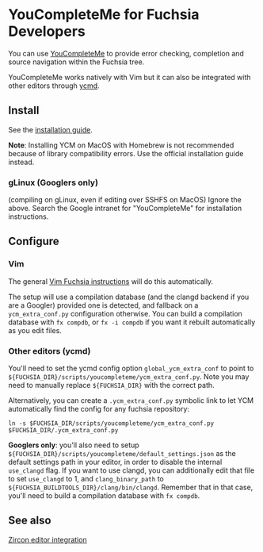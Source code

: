 # YouCompleteMe for Fuchsia Developers

You can use [YouCompleteMe](https://github.com/Valloric/YouCompleteMe) to
provide error checking, completion and source navigation within the Fuchsia
tree.

YouCompleteMe works natively with Vim but it can also be integrated
with other editors through [ycmd](https://github.com/Valloric/ycmd).

## Install

See the [installation guide](
https://github.com/Valloric/YouCompleteMe#installation).

**Note**: Installing YCM on MacOS with Homebrew is not recommended because
of library compatibility errors. Use the official installation guide instead.

### gLinux (Googlers only)

(compiling on gLinux, even if editing over SSHFS on MacOS) Ignore the above.
Search the Google intranet for "YouCompleteMe" for installation instructions.

## Configure

### Vim

The general [Vim Fuchsia instructions](
https://fuchsia.googlesource.com/scripts/+/master/vim/README.md) will do this
automatically.

The setup will use a compilation database (and the clangd backend if you are a
Googler) provided one is detected, and fallback on a `ycm_extra_conf.py`
configuration otherwise. You can build a compilation database with `fx compdb`,
or `fx -i compdb` if you want it rebuilt automatically as you edit files.

### Other editors (ycmd)

You'll need to set the ycmd config option `global_ycm_extra_conf` to point to
`${FUCHSIA_DIR}/scripts/youcompleteme/ycm_extra_conf.py`.
Note you may need to manually replace `${FUCHSIA_DIR}` with the correct path.

Alternatively, you can create a `.ycm_extra_conf.py` symbolic link to let YCM
automatically find the config for any fuchsia repository:

```
ln -s $FUCHSIA_DIR/scripts/youcompleteme/ycm_extra_conf.py $FUCHSIA_DIR/.ycm_extra_conf.py
```

**Googlers only**: you'll also need to setup
`${FUCHSIA_DIR}/scripts/youcompleteme/default_settings.json` as the default
settings path in your editor, in order to disable the internal `use_clangd`
flag. If you want to use clangd, you can additionally edit that file to set
`use_clangd` to 1, and `clang_binary_path` to
`${FUCHSIA_BUILDTOOLS_DIR}/clang/bin/clangd`. Remember that in that case, you'll
need to build a compilation database with `fx compdb`.

## See also

[Zircon editor integration](
https://fuchsia.googlesource.com/zircon/+/master/docs/editors.md)
